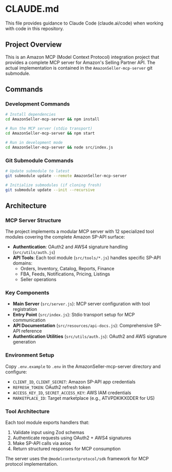 # CLAUDE.md

This file provides guidance to Claude Code (claude.ai/code) when working with code in this repository.

## Project Overview

This is an Amazon MCP (Model Context Protocol) integration project that provides a complete MCP server for Amazon's Selling Partner API. The actual implementation is contained in the `AmazonSeller-mcp-server` git submodule.

## Commands

### Development Commands
```bash
# Install dependencies
cd AmazonSeller-mcp-server && npm install

# Run the MCP server (stdio transport)
cd AmazonSeller-mcp-server && npm start

# Run in development mode
cd AmazonSeller-mcp-server && node src/index.js
```

### Git Submodule Commands
```bash
# Update submodule to latest
git submodule update --remote AmazonSeller-mcp-server

# Initialize submodules (if cloning fresh)
git submodule update --init --recursive
```

## Architecture

### MCP Server Structure
The project implements a modular MCP server with 12 specialized tool modules covering the complete Amazon SP-API surface:

- **Authentication**: OAuth2 and AWS4 signature handling (`src/utils/auth.js`)
- **API Tools**: Each tool module (`src/tools/*.js`) handles specific SP-API domains:
  - Orders, Inventory, Catalog, Reports, Finance
  - FBA, Feeds, Notifications, Pricing, Listings
  - Seller operations

### Key Components
- **Main Server** (`src/server.js`): MCP server configuration with tool registration
- **Entry Point** (`src/index.js`): Stdio transport setup for MCP communication
- **API Documentation** (`src/resources/api-docs.js`): Comprehensive SP-API reference
- **Authentication Utilities** (`src/utils/auth.js`): OAuth2 and AWS signature generation

### Environment Setup
Copy `.env.example` to `.env` in the AmazonSeller-mcp-server directory and configure:
- `CLIENT_ID`, `CLIENT_SECRET`: Amazon SP-API app credentials
- `REFRESH_TOKEN`: OAuth2 refresh token
- `ACCESS_KEY_ID`, `SECRET_ACCESS_KEY`: AWS IAM credentials
- `MARKETPLACE_ID`: Target marketplace (e.g., ATVPDKIKX0DER for US)

### Tool Architecture
Each tool module exports handlers that:
1. Validate input using Zod schemas
2. Authenticate requests using OAuth2 + AWS4 signatures
3. Make SP-API calls via axios
4. Return structured responses for MCP consumption

The server uses the `@modelcontextprotocol/sdk` framework for MCP protocol implementation.